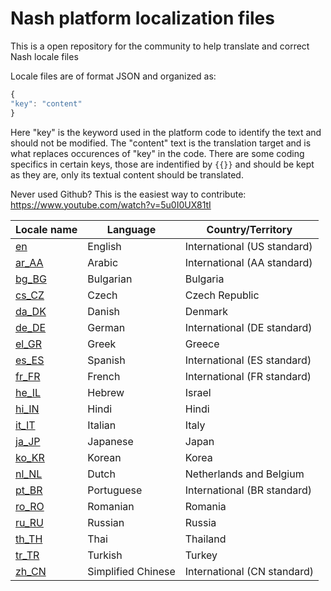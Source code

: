# Nash platform localization files

This is a open repository for the community to help translate and correct Nash locale files

Locale files are of format JSON and organized as:

```javascript
{
"key": "content"
}
```

Here "key" is the keyword used in the platform code to identify the text and should not be modified. The "content" text is the translation target and is what replaces occurences of "key" in the code. There are some coding specifics in certain keys, those are indentified by `{{}}` and should be kept as they are, only its textual content should be translated.

Never used Github? This is the easiest way to contribute:
https://www.youtube.com/watch?v=5u0I0UX81tI

| Locale name | Language           | Country/Territory           |
|-------------|--------------------|-----------------------------|
| [en](./locales/en.json)             | English            | International (US standard) |
| [ar_AA](./locales/ar_AA.json)       | Arabic             | International (AA standard) |
| [bg_BG](./locales/bg_BG.json)       | Bulgarian          | Bulgaria                    |
| [cs_CZ](./locales/cs_CZ.json)       | Czech              | Czech Republic              |
| [da_DK](./locales/da_DK.json)       | Danish             | Denmark                     |
| [de_DE](./locales/de_DE.json)       | German             | International (DE standard) |
| [el_GR](./locales/el_GR.json)       | Greek              | Greece                      |
| [es_ES](./locales/es_ES.json)       | Spanish            | International (ES standard) |
| [fr_FR](./locales/fr_FR.json)       | French             | International (FR standard) |
| [he_IL](./locales/he_IL.json)       | Hebrew             | Israel                      |
| [hi_IN](./locales/hi_IN.json)       | Hindi              | Hindi                       |
| [it_IT](./locales/it_IT.json)       | Italian            | Italy                       |
| [ja_JP](./locales/ja_JP.json)       | Japanese           | Japan                       |
| [ko_KR](./locales/ko_KR.json)       | Korean             | Korea                       |
| [nl_NL](./locales/nl_NL.json)       | Dutch              | Netherlands and Belgium     |
| [pt_BR](./locales/pt_BR.json)       | Portuguese         | International (BR standard) |
| [ro_RO](./locales/ro-RO.json)       | Romanian           | Romania                     |
| [ru_RU](./locales/ru_RU.json)       | Russian            | Russia                      |
| [th_TH](./locales/th-TH.json)       | Thai               | Thailand                    |
| [tr_TR](./locales/tr_TR.json)       | Turkish            | Turkey                      |
| [zh_CN](./locales/zh_CN.json)       | Simplified Chinese | International (CN standard) |